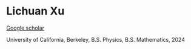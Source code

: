 # Lichuan Xu

[Google scholar](https://scholar.google.com/citations?user=A-8XVfEAAAAJ&hl=en)  
  
University of California, Berkeley, B.S. Physics, B.S. Mathematics, 2024
